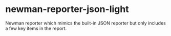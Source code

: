 # newman-reporter-json-light
Newman reporter which mimics the built-in JSON reporter but only includes a few key items in the report.
